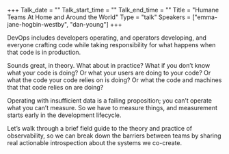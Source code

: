 +++
Talk_date = ""
Talk_start_time = ""
Talk_end_time = ""
Title = "Humane Teams At Home and Around the World"
Type = "talk"
Speakers = ["emma-jane-hogbin-westby", "dan-young"]
+++

DevOps includes developers operating, and operators developing, and everyone crafting code while taking responsibility for what happens when that code is in production.

Sounds great, in theory. What about in practice? What if you don’t know what your code is doing? Or what your users are doing to your code? Or what the code your code relies on is doing? Or what the code and machines that that code relies on are doing?

Operating with insufficient data is a failing proposition; you can’t operate what you can’t measure. So we have to measure things, and measurement starts early in the development lifecycle.

Let’s walk through a brief field guide to the theory and practice of observability, so we can break down the barriers between teams by sharing real actionable introspection about the systems we co-create.
